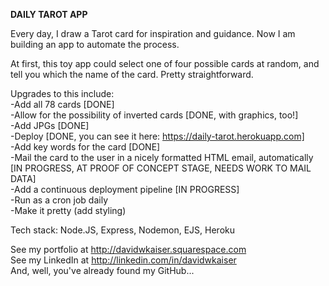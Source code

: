 **DAILY TAROT APP**

Every day, I draw a Tarot card for inspiration and guidance. Now I am building an app to automate the process.  

At first, this toy app could select one of four possible cards at random, and tell you which the name of the card. Pretty straightforward.  

Upgrades to this include:  
-Add all 78 cards [DONE]  
-Allow for the possibility of inverted cards [DONE, with graphics, too!]  
-Add JPGs  [DONE]  
-Deploy  [DONE, you can see it here: https://daily-tarot.herokuapp.com]  
-Add key words for the card [DONE]  
-Mail the card to the user in a nicely formatted HTML email, automatically [IN PROGRESS, AT PROOF OF CONCEPT STAGE, NEEDS WORK TO MAIL DATA]    
-Add a continuous deployment pipeline [IN PROGRESS]   
-Run as a cron job daily  
-Make it pretty (add styling)  

Tech stack: Node.JS, Express, Nodemon, EJS, Heroku      

See my portfolio at http://davidwkaiser.squarespace.com  
See my LinkedIn at http://linkedin.com/in/davidwkaiser  
And, well, you've already found my GitHub...  
